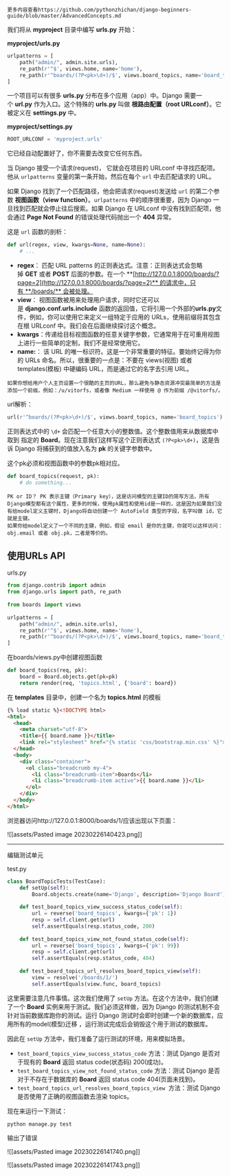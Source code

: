 ```ad-note
更多内容查看https://github.com/pythonzhichan/django-beginners-guide/blob/master/AdvancedConcepts.md
```

我们将从 **myproject** 目录中编写 **urls.py** 开始：

**myproject/urls.py**

```python
urlpatterns = [  
    path("admin/", admin.site.urls),  
    re_path(r'^$', views.home, name='home'),  
    re_path(r'^boards/(?P<pk>\d+)/$', views.board_topics, name='board_topics')  
]
```

一个项目可以有很多 **urls.py** 分布在多个应用（app）中。Django 需要一个 **url.py** 作为入口。这个特殊的 **urls.py** 叫做 **根路由配置（root URLconf）**。它被定义在 **settings.py** 中。

**myproject/settings.py**

```python
ROOT_URLCONF = 'myproject.urls'
```

它已经自动配置好了，你不需要去改变它任何东西。

当 Django 接受一个请求(request)， 它就会在项目的 URLconf 中寻找匹配项。他从 `urlpatterns` 变量的第一条开始，然后在每个 `url` 中去匹配请求的 URL。

如果 Django 找到了一个匹配路径，他会把请求(request)发送给 `url` 的第二个参数 **视图函数（view function）**。`urlpatterns` 中的顺序很重要，因为 Django 一旦找到匹配就会停止往后搜索。如果 Django 在 URLconf 中没有找到匹配项，他会通过 **Page Not Found** 的错误处理代码抛出一个 **404** 异常。

这是 `url` 函数的剖析：

```python
def url(regex, view, kwargs=None, name=None):
    # ...
```

-   **regex**： 匹配 URL patterns 的正则表达式。注意：正则表达式会忽略掉 **GET** 或者 **POST** 后面的参数。在一个 **[http://127.0.0.1:8000/boards/?page=2](http://127.0.0.1:8000/boards/?page=2)** 的请求中，只有 **/boards/** 会被处理。
-   **view**： 视图函数被用来处理用户请求，同时它还可以是 **django.conf.urls.include** 函数的返回值，它将引用一个外部的**urls.py**文件，例如，你可以使用它来定义一组特定于应用的 URLs，使用前缀将其包含在根 URLconf 中。我们会在后面继续探讨这个概念。
-   **kwargs**：传递给目标视图函数的任意关键字参数，它通常用于在可重用视图上进行一些简单的定制，我们不是经常使用它。
-   **name:**： 该 URL 的唯一标识符。这是一个非常重要的特征。要始终记得为你的 URLs 命名。所以，很重要的一点是：不要在 views(视图) 或者 templates(模板) 中硬编码 URL，而是通过它的名字去引用 URL。

```ad-tip
如果你想给用户个人主页设置一个很酷的主页的URL，那么避免与静态资源冲突最简单的方法是添加一个前缀，例如：/u/vitorfs，或者像 Medium 一样使用 @ 作为前缀 /@vitorfs/。
```

url解析：

```python
url(r'^boards/(?P<pk>\d+)/$', views.board_topics, name='board_topics')
```

正则表达式中的 `\d+` 会匹配一个任意大小的整数值。这个整数值用来从数据库中取到 指定的 **Board**。现在注意我们这样写这个正则表达式 `(?P<pk>\d+)`，这是告诉 Django 将捕获到的值放入名为 **pk** 的关键字参数中。

这个pk必须和视图函数中的参数pk相对应。

```python
def board_topics(request, pk):
    # do something...
```

```ad-note
PK or ID？ PK 表示主键（Primary key），这是访问模型的主键ID的简写方法，所有Django模型都有这个属性，更多的时候，使用pk属性和使用id是一样的，这是因为如果我们没有给model定义主键时，Django将自动创建一个 AutoField 类型的字段，名字叫做 id，它就是主键。  
如果你给model定义了一个不同的主键，例如，假设 email 是你的主键，你就可以这样访问：obj.email 或者 obj.pk，二者是等价的。
```

## 使用URLs API

urls.py

```python
from django.contrib import admin  
from django.urls import path, re_path  
  
from boards import views  
  
urlpatterns = [  
    path("admin/", admin.site.urls),  
    re_path(r'^$', views.home, name='home'),  
    re_path(r'^boards/(?P<pk>\d+)/$', views.board_topics, name='board_topics')  
]
```


在boards/views.py中创建视图函数

```python
def board_topics(req, pk):  
    board = Board.objects.get(pk=pk)  
    return render(req, 'topics.html', {'board': board})
```


在 **templates** 目录中，创建一个名为 **topics.html** 的模板

```html
{% load static %}<!DOCTYPE html>
<html>
  <head>
    <meta charset="utf-8">
    <title>{{ board.name }}</title>
    <link rel="stylesheet" href="{% static 'css/bootstrap.min.css' %}">
  </head>
  <body>
    <div class="container">
      <ol class="breadcrumb my-4">
        <li class="breadcrumb-item">Boards</li>
        <li class="breadcrumb-item active">{{ board.name }}</li>
      </ol>
    </div>
  </body>
</html>
```

浏览器访问http://127.0.0.1:8000/boards/1/应该出现以下页面：

![[assets/Pasted image 20230226140423.png]]

---

编辑测试单元

test.py

```python
class BoardTopicTests(TestCase):  
    def setUp(self):  
        Board.objects.create(name='Django', description='Django Board')  
  
    def test_board_topics_view_success_status_code(self):  
        url = reverse('board_topics', kwargs={'pk': 1})  
        resp = self.client.get(url)  
        self.assertEquals(resp.status_code, 200)  
  
    def test_board_topics_view_not_found_status_code(self):  
        url = reverse('board_topics', kwargs={'pk': 99})  
        resp = self.client.get(url)  
        self.assertEquals(resp.status_code, 404)  
  
    def test_board_topics_url_resolves_board_topics_view(self):  
        view = resolve('/boards/1/')  
        self.assertEquals(view.func, board_topics)
```


这里需要注意几件事情。这次我们使用了 `setUp` 方法。在这个方法中，我们创建了一个 **Board** 实例来用于测试。我们必须这样做，因为 Django 的测试机制不会针对当前数据库跑你的测试。运行 Django 测试时会即时创建一个新的数据库，应用所有的model(模型)迁移 ，运行测试完成后会销毁这个用于测试的数据库。

因此在 `setUp` 方法中，我们准备了运行测试的环境，用来模拟场景。

-   `test_board_topics_view_success_status_code` 方法：测试 Django 是否对于现有的 **Board** 返回 status code(状态码) 200(成功)。
-   `test_board_topics_view_not_found_status_code` 方法：测试 Django 是否对于不存在于数据库的 **Board** 返回 status code 404(页面未找到)。
-   `test_board_topics_url_resolves_board_topics_view`  方法：测试 Django 是否使用了正确的视图函数去渲染 topics。

现在来运行一下测试：

```text
python manage.py test
```

输出了错误

![[assets/Pasted image 20230226141740.png]]

![[assets/Pasted image 20230226141743.png]]

